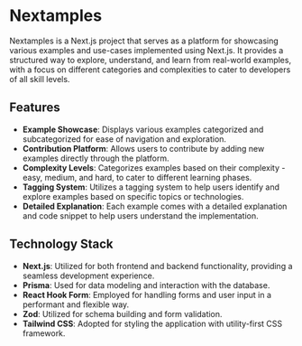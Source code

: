# Nextamples

Nextamples is a Next.js project that serves as a platform for showcasing various examples and use-cases implemented using Next.js. It provides a structured way to explore, understand, and learn from real-world examples, with a focus on different categories and complexities to cater to developers of all skill levels.

## Features

- **Example Showcase**: Displays various examples categorized and subcategorized for ease of navigation and exploration.
- **Contribution Platform**: Allows users to contribute by adding new examples directly through the platform.
- **Complexity Levels**: Categorizes examples based on their complexity - easy, medium, and hard, to cater to different learning phases.
- **Tagging System**: Utilizes a tagging system to help users identify and explore examples based on specific topics or technologies.
- **Detailed Explanation**: Each example comes with a detailed explanation and code snippet to help users understand the implementation.

## Technology Stack

- **Next.js**: Utilized for both frontend and backend functionality, providing a seamless development experience.
- **Prisma**: Used for data modeling and interaction with the database.
- **React Hook Form**: Employed for handling forms and user input in a performant and flexible way.
- **Zod**: Utilized for schema building and form validation.
- **Tailwind CSS**: Adopted for styling the application with utility-first CSS framework.
